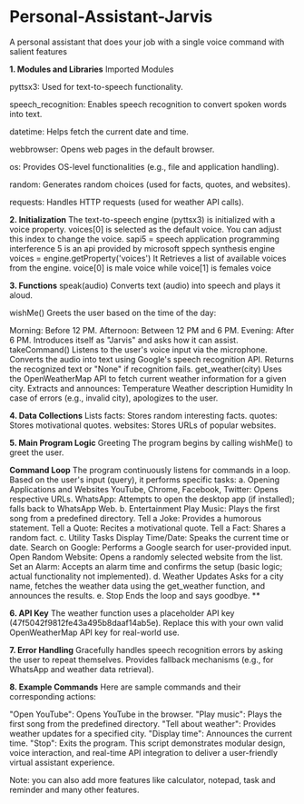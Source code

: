 # Personal-Assistant-Jarvis
A personal assistant that does your job with a single voice command with salient features


****1. Modules and Libraries****
 Imported Modules
 
 pyttsx3: Used for text-to-speech functionality.
 
 speech_recognition: Enables speech recognition to convert spoken words into text.
 
 datetime: Helps fetch the current date and time.
 
 webbrowser: Opens web pages in the default browser.
 
 os: Provides OS-level functionalities (e.g., file and application handling).
 
 random: Generates random choices (used for facts, quotes, and websites).
 
 requests: Handles HTTP requests (used for weather API calls).

**2. Initialization**
 The text-to-speech engine (pyttsx3) is initialized with a voice property.
 voices[0] is selected as the default voice. You can adjust this index to change the voice.
 sapi5 = speech application programming interference 5 is an api provided by microsoft sppech synthesis engine
 voices = engine.getProperty('voices')
 It Retrieves a list of available voices from the engine.
 voice[0] is male voice while voice[1] is females voice

**3. Functions**
 speak(audio)
 Converts text (audio) into speech and plays it aloud.

wishMe()
Greets the user based on the time of the day:

Morning: Before 12 PM.
Afternoon: Between 12 PM and 6 PM.
Evening: After 6 PM.
Introduces itself as "Jarvis" and asks how it can assist.
takeCommand()
Listens to the user's voice input via the microphone.
Converts the audio into text using Google's speech recognition API.
Returns the recognized text or "None" if recognition fails.
get_weather(city)
Uses the OpenWeatherMap API to fetch current weather information for a given city.
Extracts and announces:
Temperature
Weather description
Humidity
In case of errors (e.g., invalid city), apologizes to the user.

**4. Data Collections**
Lists
facts: Stores random interesting facts.
quotes: Stores motivational quotes.
websites: Stores URLs of popular websites.

**5. Main Program Logic**
Greeting
The program begins by calling wishMe() to greet the user.

**Command Loop**
The program continuously listens for commands in a loop. Based on the user's input (query), it performs specific tasks:
a. Opening Applications and Websites
YouTube, Chrome, Facebook, Twitter: Opens respective URLs.
WhatsApp: Attempts to open the desktop app (if installed); falls back to WhatsApp Web.
b. Entertainment
Play Music: Plays the first song from a predefined directory.
Tell a Joke: Provides a humorous statement.
Tell a Quote: Recites a motivational quote.
Tell a Fact: Shares a random fact.
c. Utility Tasks
Display Time/Date: Speaks the current time or date.
Search on Google: Performs a Google search for user-provided input.
Open Random Website: Opens a randomly selected website from the list.
Set an Alarm: Accepts an alarm time and confirms the setup (basic logic; actual functionality not implemented).
d. Weather Updates
Asks for a city name, fetches the weather data using the get_weather function, and announces the results.
e. Stop
Ends the loop and says goodbye.
**

**6. API Key**
The weather function uses a placeholder API key (47f5042f9812fe43a495b8daaf14ab5e). Replace this with your own valid OpenWeatherMap API key for real-world use.

**7. Error Handling**
Gracefully handles speech recognition errors by asking the user to repeat themselves.
Provides fallback mechanisms (e.g., for WhatsApp and weather data retrieval).

**8. Example Commands**
Here are sample commands and their corresponding actions:

"Open YouTube": Opens YouTube in the browser.
"Play music": Plays the first song from the predefined directory.
"Tell about weather": Provides weather updates for a specified city.
"Display time": Announces the current time.
"Stop": Exits the program.
This script demonstrates modular design, voice interaction, and real-time API integration to deliver a user-friendly virtual assistant experience.




Note: you can also add more features like calculator, notepad, task and reminder and many other features.
